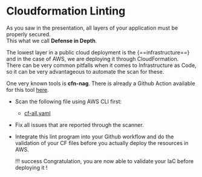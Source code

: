 # Cloudformation Linting

As you saw in the presentation, all layers of your application must be properly secured.   
This what we call **Defense in Depth**.  

The lowest layer in a public cloud deployment is the {==infrastructure==} and in the case of AWS, we are deploying it through CloudFormation.  
There can be very common pitfalls when it comes to Infrastructure as Code, so it can be very advantageous to automate the scan for these.

One very known tools is **cfn-nag**. There is already a Github Action available for this tool [here](https://github.com/marketplace/actions/cfn-nag-action). 

- Scan the following file using AWS CLI first:

    - [cf-all.yaml](./files/aws/cf-all.yaml)
    
- Fix all issues that are reported through the scanner.

- Integrate this lint program into your Github workflow and do the validation of your CF files before you actually deploy the resources in AWS.

    !!! success
        Congratulation, you are now able to validate your IaC before deploying it !